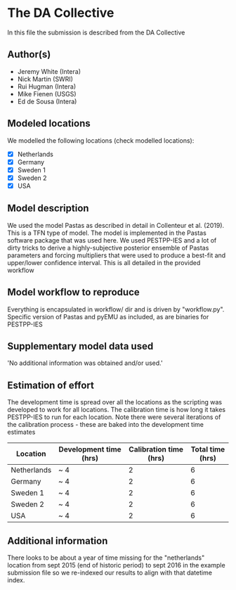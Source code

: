 # The DA Collective

In this file the submission is described from the DA Collective

## Author(s)

- Jeremy White (Intera)
- Nick Martin (SWRI)
- Rui Hugman (Intera)
- Mike Fienen (USGS)
- Ed de Sousa (Intera)

## Modeled locations

We modelled the following locations (check modelled locations):

- [x] Netherlands
- [x] Germany
- [X] Sweden 1
- [x] Sweden 2
- [x] USA

## Model description

We used the model Pastas as described in detail in Collenteur et al. (2019). This is a TFN type of model. The model is 
implemented in the Pastas software package that was used here.  We used PESTPP-IES and a lot of dirty tricks to derive a highly-subjective posterior ensemble of Pastas parameters and forcing multipliers that were used to produce a best-fit and upper/lower confidence interval.  This is all detailed in the provided workflow

## Model workflow to reproduce

Everything is encapsulated in workflow/ dir and is driven by "workflow.py". Specific version of Pastas and pyEMU as included, as are binaries for PESTPP-IES

## Supplementary model data used

'No additional information was obtained and/or used.'

## Estimation of effort

The development time is spread over all the locations as the scripting was developed to work for all locations.  The calibration time is how long it takes PESTPP-IES to run for each location.  Note there were several iterations of the calibration process - these are baked into the development time estimates

| Location    | Development time (hrs) | Calibration time (hrs) | Total time (hrs) | 
|-------------|------------------------|-----------------------|------------------|
| Netherlands | ~ 4                    |    2                  |  6                |
| Germany     | ~ 4                    |    2                  |  6                |
| Sweden 1    | ~ 4                    |    2                  |  6                |
| Sweden 2    | ~ 4                    |    2                  |  6                |
| USA         | ~ 4                    |    2                  |  6                |

## Additional information

There looks to be about a year of time missing for the "netherlands" location from sept 2015 (end of historic period) to sept 2016 in the example submission file so we re-indexed our results to align with that datetime index.

